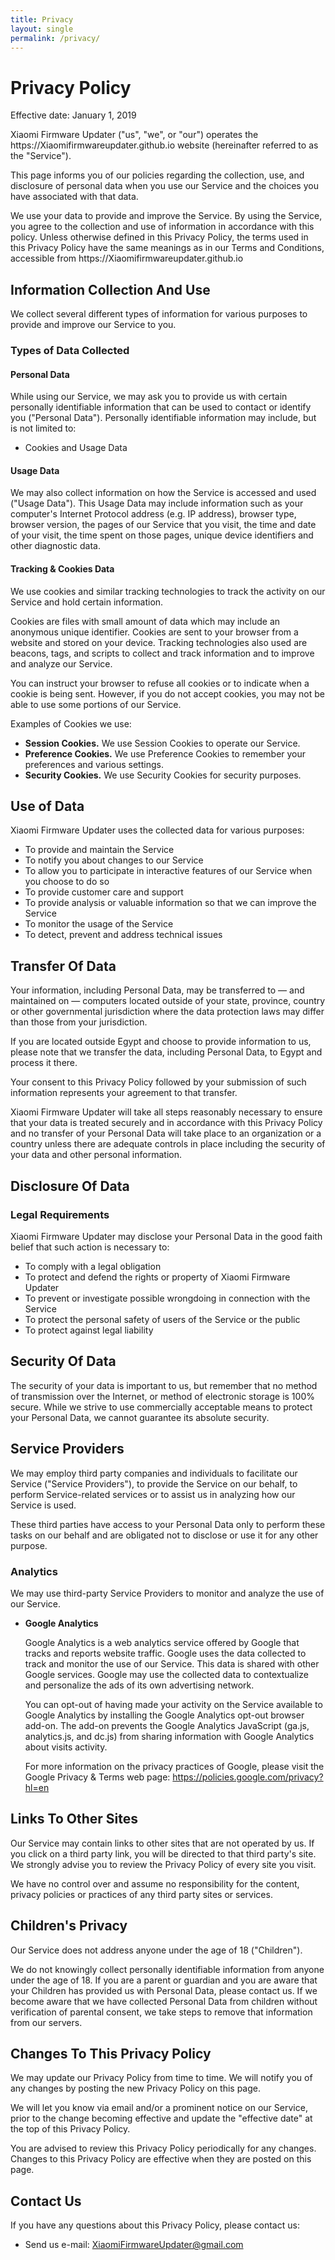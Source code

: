 ```yaml
---
title: Privacy
layout: single
permalink: /privacy/
---
```

<h1>Privacy Policy</h1>  
<p>Effective date: January 1, 2019</p>  
<p>Xiaomi Firmware Updater ("us", "we", or "our") operates the https://Xiaomifirmwareupdater.github.io website (hereinafter referred to as the "Service").</p> 
<p>This page informs you of our policies regarding the collection, use, and disclosure of personal data when you use our Service and the choices you have associated with that data.</p> 
<p>We use your data to provide and improve the Service. By using the Service, you agree to the collection and use of information in accordance with this policy. Unless otherwise defined in this Privacy Policy, the terms used in this Privacy Policy have the same meanings as in our Terms and Conditions, accessible from https://Xiaomifirmwareupdater.github.io</p>  
<h2>Information Collection And Use</h2> 
<p>We collect several different types of information for various purposes to provide and improve our Service to you.</p> 
<h3>Types of Data Collected</h3> 
<h4>Personal Data</h4> 
<p>While using our Service, we may ask you to provide us with certain personally identifiable information that can be used to contact or identify you ("Personal Data"). Personally identifiable information may include, but is not limited to:</p> 
<ul>
<li>Cookies and Usage Data</li>
</ul> 
<h4>Usage Data</h4> 
<p>We may also collect information on how the Service is accessed and used ("Usage Data"). This Usage Data may include information such as your computer's Internet Protocol address (e.g. IP address), browser type, browser version, the pages of our Service that you visit, the time and date of your visit, the time spent on those pages, unique device identifiers and other diagnostic data.</p> 
<h4>Tracking & Cookies Data</h4>
<p>We use cookies and similar tracking technologies to track the activity on our Service and hold certain information.</p>
<p>Cookies are files with small amount of data which may include an anonymous unique identifier. Cookies are sent to your browser from a website and stored on your device. Tracking technologies also used are beacons, tags, and scripts to collect and track information and to improve and analyze our Service.</p>
<p>You can instruct your browser to refuse all cookies or to indicate when a cookie is being sent. However, if you do not accept cookies, you may not be able to use some portions of our Service.</p>
<p>Examples of Cookies we use:</p>
<ul>     <li><strong>Session Cookies.</strong> We use Session Cookies to operate our Service.</li>         <li><strong>Preference Cookies.</strong> We use Preference Cookies to remember your preferences and various settings.</li>             <li><strong>Security Cookies.</strong> We use Security Cookies for security purposes.</li>             </ul>
<h2>Use of Data</h2>
<p>Xiaomi Firmware Updater uses the collected data for various purposes:</p>    
<ul>     <li>To provide and maintain the Service</li>         <li>To notify you about changes to our Service</li>             <li>To allow you to participate in interactive features of our Service when you choose to do so</li>                 <li>To provide customer care and support</li>                     <li>To provide analysis or valuable information so that we can improve the Service</li>                         <li>To monitor the usage of the Service</li>                             <li>To detect, prevent and address technical issues</li>                             </ul>
<h2>Transfer Of Data</h2>
<p>Your information, including Personal Data, may be transferred to — and maintained on — computers located outside of your state, province, country or other governmental jurisdiction where the data protection laws may differ than those from your jurisdiction.</p>
<p>If you are located outside Egypt and choose to provide information to us, please note that we transfer the data, including Personal Data, to Egypt and process it there.</p>
<p>Your consent to this Privacy Policy followed by your submission of such information represents your agreement to that transfer.</p>
<p>Xiaomi Firmware Updater will take all steps reasonably necessary to ensure that your data is treated securely and in accordance with this Privacy Policy and no transfer of your Personal Data will take place to an organization or a country unless there are adequate controls in place including the security of your data and other personal information.</p> 
<h2>Disclosure Of Data</h2> 
<h3>Legal Requirements</h3>
<p>Xiaomi Firmware Updater may disclose your Personal Data in the good faith belief that such action is necessary to:</p>
<ul>     <li>To comply with a legal obligation</li>         <li>To protect and defend the rights or property of Xiaomi Firmware Updater</li>             <li>To prevent or investigate possible wrongdoing in connection with the Service</li>                 <li>To protect the personal safety of users of the Service or the public</li>                     <li>To protect against legal liability</li>                     </ul>
<h2>Security Of Data</h2>
<p>The security of your data is important to us, but remember that no method of transmission over the Internet, or method of electronic storage is 100% secure. While we strive to use commercially acceptable means to protect your Personal Data, we cannot guarantee its absolute security.</p> 
<h2>Service Providers</h2>
<p>We may employ third party companies and individuals to facilitate our Service ("Service Providers"), to provide the Service on our behalf, to perform Service-related services or to assist us in analyzing how our Service is used.</p>
<p>These third parties have access to your Personal Data only to perform these tasks on our behalf and are obligated not to disclose or use it for any other purpose.</p> 
<h3>Analytics</h3>
<p>We may use third-party Service Providers to monitor and analyze the use of our Service.</p>    
<ul>         <li>                 <p><strong>Google Analytics</strong></p>                         <p>Google Analytics is a web analytics service offered by Google that tracks and reports website traffic. Google uses the data collected to track and monitor the use of our Service. This data is shared with other Google services. Google may use the collected data to contextualize and personalize the ads of its own advertising network.</p>                                 <p>You can opt-out of having made your activity on the Service available to Google Analytics by installing the Google Analytics opt-out browser add-on. The add-on prevents the Google Analytics JavaScript (ga.js, analytics.js, and dc.js) from sharing information with Google Analytics about visits activity.</p>                <p>For more information on the privacy practices of Google, please visit the Google Privacy & Terms web page: <a href="https://policies.google.com/privacy?hl=en">https://policies.google.com/privacy?hl=en</a></p>                                     </li>                                                                     </ul> 
<h2>Links To Other Sites</h2>
<p>Our Service may contain links to other sites that are not operated by us. If you click on a third party link, you will be directed to that third party's site. We strongly advise you to review the Privacy Policy of every site you visit.</p>
<p>We have no control over and assume no responsibility for the content, privacy policies or practices of any third party sites or services.</p>  
<h2>Children's Privacy</h2>
<p>Our Service does not address anyone under the age of 18 ("Children").</p>
<p>We do not knowingly collect personally identifiable information from anyone under the age of 18. If you are a parent or guardian and you are aware that your Children has provided us with Personal Data, please contact us. If we become aware that we have collected Personal Data from children without verification of parental consent, we take steps to remove that information from our servers.</p>  
<h2>Changes To This Privacy Policy</h2>
<p>We may update our Privacy Policy from time to time. We will notify you of any changes by posting the new Privacy Policy on this page.</p>
<p>We will let you know via email and/or a prominent notice on our Service, prior to the change becoming effective and update the "effective date" at the top of this Privacy Policy.</p>
<p>You are advised to review this Privacy Policy periodically for any changes. Changes to this Privacy Policy are effective when they are posted on this page.</p>  
<h2>Contact Us</h2>
<p>If you have any questions about this Privacy Policy, please contact us:</p>
<ul>         <li>Send us e-mail: <a href="mailto:XiaomiFirmwareUpdater@gmail.com">XiaomiFirmwareUpdater@gmail.com</a></li>         </ul>